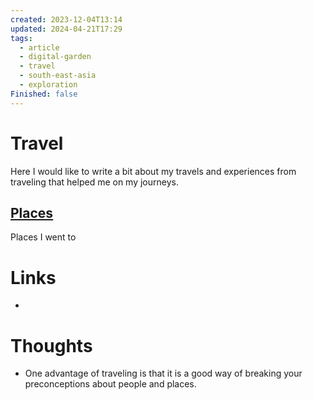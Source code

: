 ```yaml
---
created: 2023-12-04T13:14
updated: 2024-04-21T17:29
tags:
  - article
  - digital-garden
  - travel
  - south-east-asia
  - exploration
Finished: false
---
```

# Travel
Here I would like to write a bit about my travels and experiences from traveling that helped me on my journeys. 

## [Places](Places/Places.md)
Places I went to

# Links
- 

# Thoughts 
- One advantage of traveling is that it is a good way of breaking your preconceptions about people and places. 

